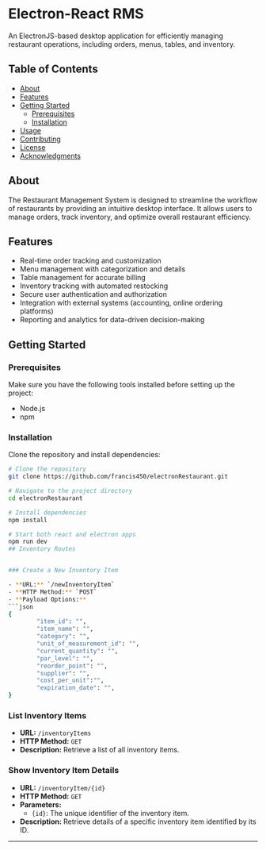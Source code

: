# Electron-React RMS

An ElectronJS-based desktop application for efficiently managing restaurant operations, including orders, menus, tables, and inventory.

## Table of Contents

- [About](#about)
- [Features](#features)
- [Getting Started](#getting-started)
  - [Prerequisites](#prerequisites)
  - [Installation](#installation)
- [Usage](#usage)
- [Contributing](#contributing)
- [License](#license)
- [Acknowledgments](#acknowledgments)

## About

The Restaurant Management System is designed to streamline the workflow of restaurants by providing an intuitive desktop interface. It allows users to manage orders, track inventory, and optimize overall restaurant efficiency.

## Features

- Real-time order tracking and customization
- Menu management with categorization and details
- Table management for accurate billing
- Inventory tracking with automated restocking
- Secure user authentication and authorization
- Integration with external systems (accounting, online ordering platforms)
- Reporting and analytics for data-driven decision-making

## Getting Started

### Prerequisites

Make sure you have the following tools installed before setting up the project:

- Node.js
- npm

### Installation

Clone the repository and install dependencies:

```bash
# Clone the repository
git clone https://github.com/francis450/electronRestaurant.git

# Navigate to the project directory
cd electronRestaurant

# Install dependencies
npm install

# Start both react and electron apps
npm run dev
## Inventory Routes


### Create a New Inventory Item

- **URL:** `/newInventoryItem`
- **HTTP Method:** `POST`
- **Payload Options:**
```json
{
        "item_id": "",
        "item_name": "",
        "category": "",
        "unit_of_measurement_id": "",
        "current_quantity": "",
        "par_level": "",
        "reorder_point": "",
        "supplier": "",
        "cost_per_unit":"",
        "expiration_date": "",
}
```

### List Inventory Items

- **URL:** `/inventoryItems`
- **HTTP Method:** `GET`
- **Description:** Retrieve a list of all inventory items.

### Show Inventory Item Details

- **URL:** `/inventoryItem/{id}`
- **HTTP Method:** `GET`
- **Parameters:**
  - `{id}`: The unique identifier of the inventory item.
- **Description:** Retrieve details of a specific inventory item identified by its ID.

---